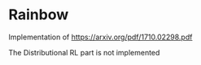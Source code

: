 # Rainbow
Implementation of https://arxiv.org/pdf/1710.02298.pdf

The Distributional RL part is not implemented
